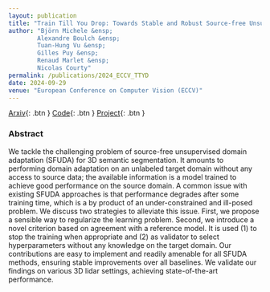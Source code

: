 ```yaml
---
layout: publication
title: "Train Till You Drop: Towards Stable and Robust Source-free Unsupervised 3D Domain Adaptation"
author: "Björn Michele &ensp;
        Alexandre Boulch &ensp;
        Tuan-Hung Vu &ensp;
        Gilles Puy &ensp;
        Renaud Marlet &ensp;
        Nicolas Courty"
permalink: /publications/2024_ECCV_TTYD
date: 2024-09-29
venue: "European Conference on Computer Vision (ECCV)"
---
```


[Arxiv](https://www.arxiv.org/abs/2409.04409){: .btn }
[Code](https://github.com/valeoai/TTYD){: .btn }
[Project](https://valeoai.github.io/publications/ttyd/){: .btn }

### Abstract

We tackle the challenging problem of source-free unsupervised domain adaptation (SFUDA) for 3D semantic segmentation. It amounts to performing domain adaptation on an unlabeled target domain without any access to source data; the available information is a model trained to achieve good performance on the source domain. A common issue with existing SFUDA approaches is that performance degrades after some training time, which is a by product of an under-constrained and ill-posed problem. We discuss two strategies to alleviate this issue. First, we propose a sensible way to regularize the learning problem. Second, we introduce a novel criterion based on agreement with a reference model. It is used (1) to stop the training when appropriate and (2) as validator to select hyperparameters without any knowledge on the target domain. Our contributions are easy to implement and readily amenable for all SFUDA methods, ensuring stable improvements over all baselines. We validate our findings on various 3D lidar settings, achieving state-of-the-art performance.
